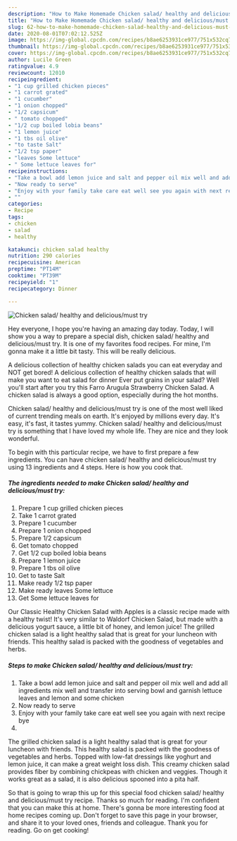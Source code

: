 ```yaml
---
description: "How to Make Homemade Chicken salad/ healthy and delicious/must try"
title: "How to Make Homemade Chicken salad/ healthy and delicious/must try"
slug: 62-how-to-make-homemade-chicken-salad-healthy-and-delicious-must-try
date: 2020-08-01T07:02:12.525Z
image: https://img-global.cpcdn.com/recipes/b8ae6253931ce977/751x532cq70/chicken-salad-healthy-and-deliciousmust-try-recipe-main-photo.jpg
thumbnail: https://img-global.cpcdn.com/recipes/b8ae6253931ce977/751x532cq70/chicken-salad-healthy-and-deliciousmust-try-recipe-main-photo.jpg
cover: https://img-global.cpcdn.com/recipes/b8ae6253931ce977/751x532cq70/chicken-salad-healthy-and-deliciousmust-try-recipe-main-photo.jpg
author: Lucile Green
ratingvalue: 4.9
reviewcount: 12010
recipeingredient:
- "1 cup grilled chicken pieces"
- "1 carrot grated"
- "1 cucumber"
- "1 onion chopped"
- "1/2 capsicum"
- " tomato chopped"
- "1/2 cup boiled lobia beans"
- "1 lemon juice"
- "1 tbs oil olive"
- "to taste Salt"
- "1/2 tsp paper"
- "leaves Some lettuce"
- " Some lettuce leaves for"
recipeinstructions:
- "Take a bowl add lemon juice and salt and pepper oil mix well and add all ingredients mix well and transfer into serving bowl and garnish lettuce leaves and lemon and some chicken"
- "Now ready to serve"
- "Enjoy with your family take care eat well see you again with next recipe bye"
- ""
categories:
- Recipe
tags:
- chicken
- salad
- healthy

katakunci: chicken salad healthy 
nutrition: 290 calories
recipecuisine: American
preptime: "PT14M"
cooktime: "PT39M"
recipeyield: "1"
recipecategory: Dinner

---
```



![Chicken salad/ healthy and delicious/must try](https://img-global.cpcdn.com/recipes/b8ae6253931ce977/751x532cq70/chicken-salad-healthy-and-deliciousmust-try-recipe-main-photo.jpg)

Hey everyone, I hope you're having an amazing day today. Today, I will show you a way to prepare a special dish, chicken salad/ healthy and delicious/must try. It is one of my favorites food recipes. For mine, I'm gonna make it a little bit tasty. This will be really delicious.

A delicious collection of healthy chicken salads you can eat everyday and NOT get bored! A delicious collection of healthy chicken salads that will make you want to eat salad for dinner Ever put grains in your salad? Well you&#39;ll start after you try this Farro Arugula Strawberry Chicken Salad. A chicken salad is always a good option, especially during the hot months.

Chicken salad/ healthy and delicious/must try is one of the most well liked of current trending meals on earth. It's enjoyed by millions every day. It's easy, it's fast, it tastes yummy. Chicken salad/ healthy and delicious/must try is something that I have loved my whole life. They are nice and they look wonderful.


To begin with this particular recipe, we have to first prepare a few ingredients. You can have chicken salad/ healthy and delicious/must try using 13 ingredients and 4 steps. Here is how you cook that.

<!--inarticleads1-->

##### The ingredients needed to make Chicken salad/ healthy and delicious/must try:

1. Prepare 1 cup grilled chicken pieces
1. Take 1 carrot grated
1. Prepare 1 cucumber
1. Prepare 1 onion chopped
1. Prepare 1/2 capsicum
1. Get  tomato chopped
1. Get 1/2 cup boiled lobia beans
1. Prepare 1 lemon juice
1. Prepare 1 tbs oil olive
1. Get to taste Salt
1. Make ready 1/2 tsp paper
1. Make ready leaves Some lettuce
1. Get  Some lettuce leaves for


Our Classic Healthy Chicken Salad with Apples is a classic recipe made with a healthy twist! It&#39;s very similar to Waldorf Chicken Salad, but made with a delicious yogurt sauce, a little bit of honey, and lemon juice! The grilled chicken salad is a light healthy salad that is great for your luncheon with friends. This healthy salad is packed with the goodness of vegetables and herbs. 

<!--inarticleads2-->

##### Steps to make Chicken salad/ healthy and delicious/must try:

1. Take a bowl add lemon juice and salt and pepper oil mix well and add all ingredients mix well and transfer into serving bowl and garnish lettuce leaves and lemon and some chicken
1. Now ready to serve
1. Enjoy with your family take care eat well see you again with next recipe bye
1. 


The grilled chicken salad is a light healthy salad that is great for your luncheon with friends. This healthy salad is packed with the goodness of vegetables and herbs. Topped with low-fat dressings like yoghurt and lemon juice, it can make a great weight loss dish. This creamy chicken salad provides fiber by combining chickpeas with chicken and veggies. Though it works great as a salad, it is also delicious spooned into a pita half. 

So that is going to wrap this up for this special food chicken salad/ healthy and delicious/must try recipe. Thanks so much for reading. I'm confident that you can make this at home. There's gonna be more interesting food at home recipes coming up. Don't forget to save this page in your browser, and share it to your loved ones, friends and colleague. Thank you for reading. Go on get cooking!
